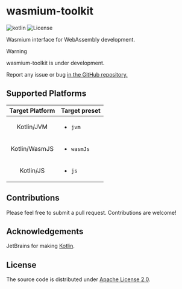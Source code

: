 # wasmium-toolkit

![![kotlin](https://kotlinlang.org/)](https://img.shields.io/badge/kotlin--multiplatform-2.0.20-blue.svg?logo=kotlin) ![![License](https://github.com/wasmium/wasmium-toolkit/blob/main/LICENSE.md)](https://img.shields.io/github/license/wasmium/wasmium-toolkit)

Wasmium interface for WebAssembly development.

> [!WARNING]
> wasmium-toolkit is under development.
>
> Report any issue or bug <a href="https://github.com/wasmium/wasmium-toolkit/issues">in the GitHub repository.</a>
>

## Supported Platforms

| Target Platform | Target preset              |
|:---------------:|----------------------------|
|   Kotlin/JVM    | <ul><li>`jvm`</li></ul>    |
|  Kotlin/WasmJS  | <ul><li>`wasmJs`</li></ul> |
|    Kotlin/JS    | <ul><li>`js`</li></ul>     |

## Contributions

Please feel free to submit a pull request. Contributions are welcome!

## Acknowledgements

JetBrains for making [Kotlin](https://kotlinlang.org).

## License

The source code is distributed under [Apache License 2.0](LICENSE.md).
